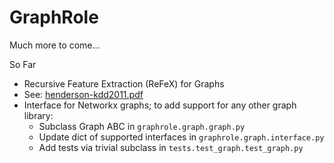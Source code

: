 # GraphRole

Much more to come...

So Far
- Recursive Feature Extraction (ReFeX) for Graphs
- See: [henderson-kdd2011.pdf](http://www.cs.cmu.edu/~leili/pubs/henderson-kdd2011.pdf)
- Interface for Networkx graphs; to add support for any other graph library:
  - Subclass Graph ABC in `graphrole.graph.graph.py`
  - Update dict of supported interfaces in `graphrole.graph.interface.py`
  - Add tests via trivial subclass in `tests.test_graph.test_graph.py`
